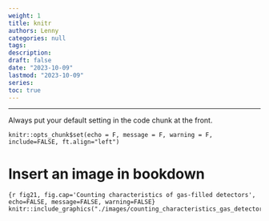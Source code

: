 ```yaml
---
weight: 1
title: knitr
authors: Lenny
categories: null
tags: 
description: 
draft: false
date: "2023-10-09"
lastmod: "2023-10-09"
series:
toc: true
---
```



<!--more-->
---

Always put your default setting in the code chunk at the front.

```
knitr::opts_chunk$set(echo = F, message = F, warning = F, include=FALSE, ft.align="left")
```

# Insert an image in bookdown
```
{r fig21, fig.cap='Counting characteristics of gas-filled detectors', echo=FALSE, message=FALSE, warning=FALSE}
knitr::include_graphics("./images/counting_characteristics_gas_detector.png")

```